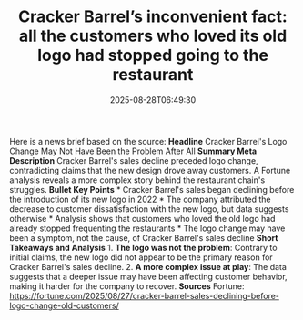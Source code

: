 ﻿---
title: "Cracker Barrel’s inconvenient fact: all the customers who loved its old logo had stopped going to the restaurant"
date: "2025-08-28T06:49:30"
category: "Markets"
summary: ""
slug: "cracker barrels inconvenient fact all the customers who love"
source_urls:
  - "https://fortune.com/2025/08/27/cracker-barrel-sales-declining-before-logo-change-old-customers/"
seo:
  title: "Cracker Barrel’s inconvenient fact: all the customers who loved its old logo had stopped going to the restaurant | Hash n Hedge"
  description: ""
  keywords: ["news", "markets", "brief"]
---
Here is a news brief based on the source:  **Headline** Cracker Barrel's Logo Change May Not Have Been the Problem After All  **Summary Meta Description** Cracker Barrel's sales decline preceded logo change, contradicting claims that the new design drove away customers. A Fortune analysis reveals a more complex story behind the restaurant chain's struggles.  **Bullet Key Points**  * Cracker Barrel's sales began declining before the introduction of its new logo in 2022 * The company attributed the decrease to customer dissatisfaction with the new logo, but data suggests otherwise * Analysis shows that customers who loved the old logo had already stopped frequenting the restaurants * The logo change may have been a symptom, not the cause, of Cracker Barrel's sales decline  **Short Takeaways and Analysis**  1. **The logo was not the problem**: Contrary to initial claims, the new logo did not appear to be the primary reason for Cracker Barrel's sales decline. 2. **A more complex issue at play**: The data suggests that a deeper issue may have been affecting customer behavior, making it harder for the company to recover.  **Sources** Fortune: https://fortune.com/2025/08/27/cracker-barrel-sales-declining-before-logo-change-old-customers/ 
